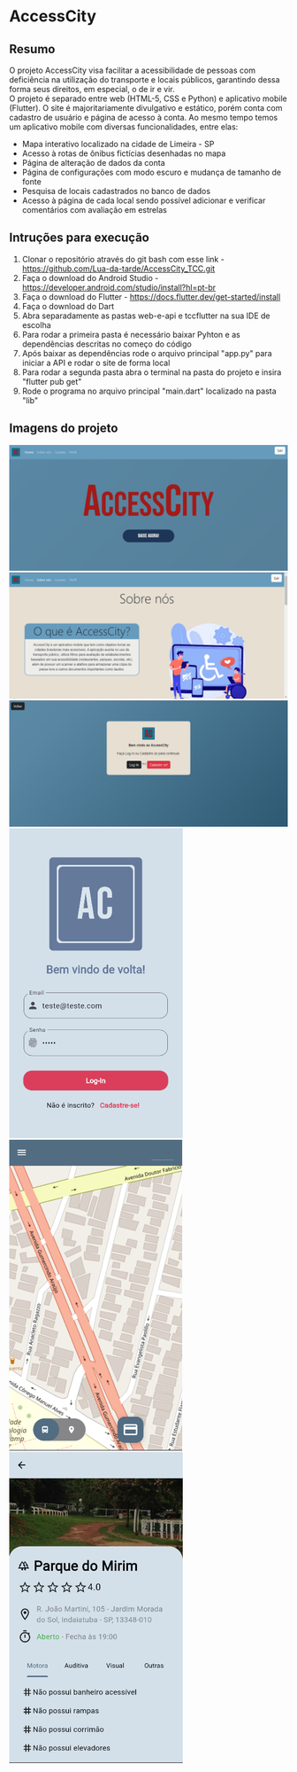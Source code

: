 # AccessCity
## Resumo
O projeto AccessCity visa facilitar a acessibilidade de pessoas com deficiência na utilização do transporte e locais públicos, garantindo dessa forma seus direitos, em especial, o de ir e vir.   
O projeto é separado entre web (HTML-5, CSS e Python) e aplicativo mobile (Flutter). O site é majoritariamente divulgativo e estático, porém conta com cadastro de usuário e página de acesso à conta. Ao mesmo tempo temos um aplicativo mobile com diversas funcionalidades, entre elas:
* Mapa interativo localizado na cidade de Limeira - SP
* Acesso à rotas de ônibus fictícias desenhadas no mapa
* Página de alteração de dados da conta
* Página de configurações com modo escuro e mudança de tamanho de fonte
* Pesquisa de locais cadastrados no banco de dados
* Acesso à página de cada local sendo possível adicionar e verificar comentários com avaliação em estrelas  

## Intruções para execução 
1. Clonar o repositório através do git bash com esse link - https://github.com/Lua-da-tarde/AccessCity_TCC.git  
2. Faça o download do Android Studio - https://developer.android.com/studio/install?hl=pt-br  
3. Faça o download do Flutter - https://docs.flutter.dev/get-started/install
4. Faça o download do Dart
5. Abra separadamente as pastas web-e-api e tccflutter na sua IDE de escolha  
6. Para rodar a primeira pasta é necessário baixar Pyhton e as dependências descritas no começo do código  
7. Após baixar as dependências rode o arquivo principal "app.py" para iniciar a API e rodar o site de forma local
8. Para rodar a segunda pasta abra o terminal na pasta do projeto e insira "flutter pub get"
9. Rode o programa no arquivo principal "main.dart" localizado na pasta "lib"

## Imagens do projeto  
![Página inicial do site](https://github.com/Lua-da-tarde/AccessCity/blob/main/imagens/index.png)
![Página sobre nós do site](https://github.com/Lua-da-tarde/AccessCity/blob/main/imagens/sobre.png)
![Tela de login do site](https://github.com/Lua-da-tarde/AccessCity/blob/main/imagens/tela.png)
![Tela de login do aplicativo](https://github.com/Lua-da-tarde/AccessCity/blob/main/imagens/login.png)
![Tela inicial do aplicativo](https://github.com/Lua-da-tarde/AccessCity/blob/main/imagens/onibus.png)
![Tela de local do aplicativo](https://github.com/Lua-da-tarde/AccessCity/blob/main/imagens/local.png)

